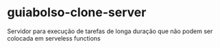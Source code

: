 # guiabolso-clone-server
Servidor para execução de tarefas de longa duração que não podem ser colocada em serveless functions
